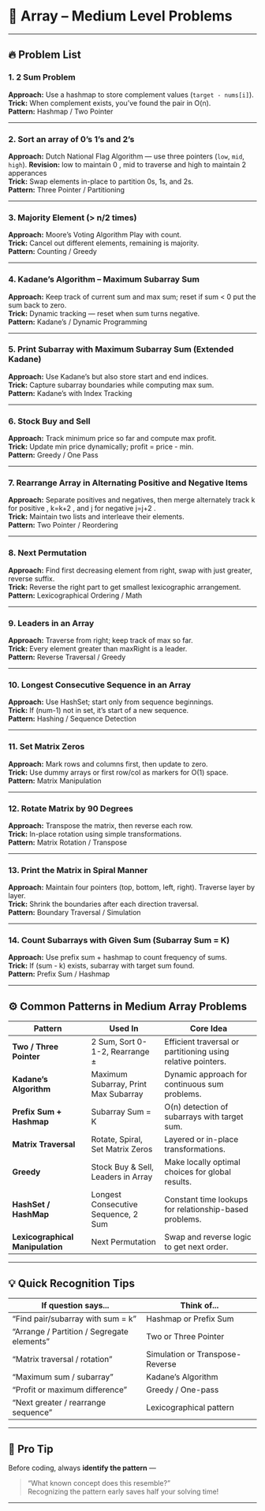 # 🧩 Array – Medium Level Problems
---

## 🔥 Problem List

### 1. 2 Sum Problem  
**Approach:** Use a hashmap to store complement values (`target - nums[i]`).  
**Trick:** When complement exists, you’ve found the pair in O(n).  
**Pattern:** Hashmap / Two Pointer  

---

### 2. Sort an array of 0’s 1’s and 2’s  
**Approach:** Dutch National Flag Algorithm — use three pointers (`low`, `mid`, `high`). 
**Revision:** low to maintain 0 , mid to traverse and high to maintain 2 apperances  
**Trick:** Swap elements in-place to partition 0s, 1s, and 2s.  
**Pattern:** Three Pointer / Partitioning  

---

### 3. Majority Element (> n/2 times)  
**Approach:** Moore’s Voting Algorithm Play with count.  
**Trick:** Cancel out different elements, remaining is majority.  
**Pattern:** Counting / Greedy  

---

### 4. Kadane’s Algorithm – Maximum Subarray Sum  
**Approach:** Keep track of current sum and max sum; reset if sum < 0 put the sum back to zero.  
**Trick:** Dynamic tracking — reset when sum turns negative.  
**Pattern:** Kadane’s / Dynamic Programming  

---

### 5. Print Subarray with Maximum Subarray Sum (Extended Kadane)  
**Approach:** Use Kadane’s but also store start and end indices.  
**Trick:** Capture subarray boundaries while computing max sum.  
**Pattern:** Kadane’s with Index Tracking  

---

### 6. Stock Buy and Sell  
**Approach:** Track minimum price so far and compute max profit.  
**Trick:** Update min price dynamically; profit = price - min.  
**Pattern:** Greedy / One Pass  

---

### 7. Rearrange Array in Alternating Positive and Negative Items  
**Approach:** Separate positives and negatives, then merge alternately track k for positive , k=k+2 , and j for negative j=j+2 .  
**Trick:** Maintain two lists and interleave their elements.  
**Pattern:** Two Pointer / Reordering  

---

### 8. Next Permutation  
**Approach:** Find first decreasing element from right, swap with just greater, reverse suffix.  
**Trick:** Reverse the right part to get smallest lexicographic arrangement.  
**Pattern:** Lexicographical Ordering / Math  

---

### 9. Leaders in an Array  
**Approach:** Traverse from right; keep track of max so far.  
**Trick:** Every element greater than maxRight is a leader.  
**Pattern:** Reverse Traversal / Greedy  

---

### 10. Longest Consecutive Sequence in an Array  
**Approach:** Use HashSet; start only from sequence beginnings.  
**Trick:** If (num-1) not in set, it’s start of a new sequence.  
**Pattern:** Hashing / Sequence Detection  

---

### 11. Set Matrix Zeros  
**Approach:** Mark rows and columns first, then update to zero.  
**Trick:** Use dummy arrays or first row/col as markers for O(1) space.  
**Pattern:** Matrix Manipulation  

---

### 12. Rotate Matrix by 90 Degrees  
**Approach:** Transpose the matrix, then reverse each row.  
**Trick:** In-place rotation using simple transformations.  
**Pattern:** Matrix Rotation / Transpose  

---

### 13. Print the Matrix in Spiral Manner  
**Approach:** Maintain four pointers (top, bottom, left, right). Traverse layer by layer.  
**Trick:** Shrink the boundaries after each direction traversal.  
**Pattern:** Boundary Traversal / Simulation  

---

### 14. Count Subarrays with Given Sum (Subarray Sum = K)  
**Approach:** Use prefix sum + hashmap to count frequency of sums.  
**Trick:** If (sum - k) exists, subarray with target sum found.  
**Pattern:** Prefix Sum / Hashmap  

---

## ⚙️ Common Patterns in Medium Array Problems

| Pattern | Used In | Core Idea |
|----------|----------|-----------|
| **Two / Three Pointer** | 2 Sum, Sort 0-1-2, Rearrange ± | Efficient traversal or partitioning using relative pointers. |
| **Kadane’s Algorithm** | Maximum Subarray, Print Max Subarray | Dynamic approach for continuous sum problems. |
| **Prefix Sum + Hashmap** | Subarray Sum = K | O(n) detection of subarrays with target sum. |
| **Matrix Traversal** | Rotate, Spiral, Set Matrix Zeros | Layered or in-place transformations. |
| **Greedy** | Stock Buy & Sell, Leaders in Array | Make locally optimal choices for global results. |
| **HashSet / HashMap** | Longest Consecutive Sequence, 2 Sum | Constant time lookups for relationship-based problems. |
| **Lexicographical Manipulation** | Next Permutation | Swap and reverse logic to get next order. |

---

## 💡 Quick Recognition Tips

| If question says... | Think of... |
|----------------------|-------------|
| “Find pair/subarray with sum = k” | Hashmap or Prefix Sum |
| “Arrange / Partition / Segregate elements” | Two or Three Pointer |
| “Matrix traversal / rotation” | Simulation or Transpose-Reverse |
| “Maximum sum / subarray” | Kadane’s Algorithm |
| “Profit or maximum difference” | Greedy / One-pass |
| “Next greater / rearrange sequence” | Lexicographical pattern |

---

## 🧠 Pro Tip  
Before coding, always **identify the pattern** —  
> “What known concept does this resemble?”  
Recognizing the pattern early saves half your solving time!

---

